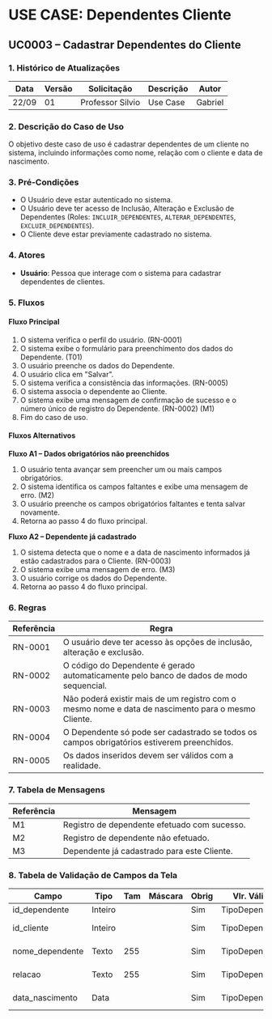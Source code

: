 # USE CASE: Dependentes Cliente

## UC0003 – Cadastrar Dependentes do Cliente

### 1. Histórico de Atualizações
| Data     | Versão | Solicitação      | Descrição   | Autor   |
|----------|--------|------------------|-------------|---------|
| 22/09    | 01     | Professor Silvio  | Use Case    | Gabriel |

### 2. Descrição do Caso de Uso
O objetivo deste caso de uso é cadastrar dependentes de um cliente no sistema, incluindo informações como nome, relação com o cliente e data de nascimento.

### 3. Pré-Condições
- O Usuário deve estar autenticado no sistema.
- O Usuário deve ter acesso de Inclusão, Alteração e Exclusão de Dependentes (Roles: `INCLUIR_DEPENDENTES`, `ALTERAR_DEPENDENTES`, `EXCLUIR_DEPENDENTES`).
- O Cliente deve estar previamente cadastrado no sistema.

### 4. Atores
- **Usuário**: Pessoa que interage com o sistema para cadastrar dependentes de clientes.

### 5. Fluxos

#### Fluxo Principal
1. O sistema verifica o perfil do usuário. (RN-0001)
2. O sistema exibe o formulário para preenchimento dos dados do Dependente. (T01)
3. O usuário preenche os dados do Dependente.
4. O usuário clica em "Salvar".
5. O sistema verifica a consistência das informações. (RN-0005)
6. O sistema associa o dependente ao Cliente.
7. O sistema exibe uma mensagem de confirmação de sucesso e o número único de registro do Dependente. (RN-0002) (M1)
8. Fim do caso de uso.

#### Fluxos Alternativos

**Fluxo A1 – Dados obrigatórios não preenchidos**
1. O usuário tenta avançar sem preencher um ou mais campos obrigatórios.
2. O sistema identifica os campos faltantes e exibe uma mensagem de erro. (M2)
3. O usuário preenche os campos obrigatórios faltantes e tenta salvar novamente.
4. Retorna ao passo 4 do fluxo principal.

**Fluxo A2 – Dependente já cadastrado**
1. O sistema detecta que o nome e a data de nascimento informados já estão cadastrados para o Cliente. (RN-0003)
2. O sistema exibe uma mensagem de erro. (M3)
3. O usuário corrige os dados do Dependente.
4. Retorna ao passo 4 do fluxo principal.

### 6. Regras
| Referência | Regra                                                                 |
|------------|----------------------------------------------------------------------|
| RN-0001    | O usuário deve ter acesso às opções de inclusão, alteração e exclusão. |
| RN-0002    | O código do Dependente é gerado automaticamente pelo banco de dados de modo sequencial. |
| RN-0003    | Não poderá existir mais de um registro com o mesmo nome e data de nascimento para o mesmo Cliente. |
| RN-0004    | O Dependente só pode ser cadastrado se todos os campos obrigatórios estiverem preenchidos. |
| RN-0005    | Os dados inseridos devem ser válidos com a realidade.                |

### 7. Tabela de Mensagens
| Referência | Mensagem                              |
|------------|---------------------------------------|
| M1         | Registro de dependente efetuado com sucesso.       |
| M2         | Registro de dependente não efetuado.               |
| M3         | Dependente já cadastrado para este Cliente.        |

### 8. Tabela de Validação de Campos da Tela
| Campo              | Tipo    | Tam | Máscara | Obrig | Vlr. Válido    | Tabela       | Msg Erro         |
|--------------------|---------|-----|---------|-------|----------------|--------------|------------------|
| id_dependente      | Inteiro |     |         | Sim   | TipoDependente |              |                  |
| id_cliente          | Inteiro |     |         | Sim   | TipoDependente |              | Campo obrigatório |
| nome_dependente     | Texto   | 255 |         | Sim   | TipoDependente |              | Campo obrigatório |
| relacao            | Texto   | 255 |         | Sim   | TipoDependente |              | Campo obrigatório |
| data_nascimento    | Data    |     |         | Sim   | TipoDependente |              | Campo obrigatório |

